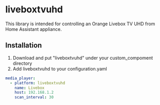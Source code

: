 # liveboxtvuhd

This library is intended for controlling an Orange Livebox TV UHD from Home Assistant 
appliance.

## Installation
1. Download and put "liveboxtvuhd" under your custom_compoment directory
2. Add liveboxtvuhd to your configuration.yaml

```yaml
media_player:
  - platform: liveboxtvuhd
    name: Livebox
    host: 192.168.1.2
    scan_interval: 30
```
